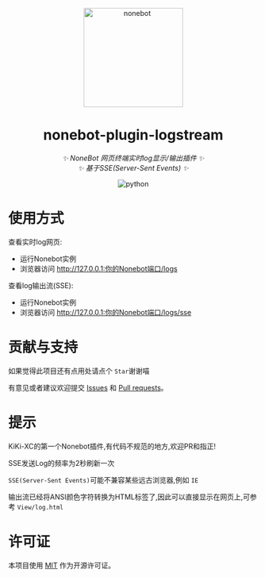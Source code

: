 <p align="center">
  <a href="https://nonebot.dev/"><img src="https://nonebot.dev/logo.png" width="200" height="200" alt="nonebot"></a>
</p>

<div align="center">

# nonebot-plugin-logstream

_✨ NoneBot 网页终端实时log显示/输出插件 ✨_ 
<br>
_✨ 基于SSE(Server-Sent Events) ✨_


</div>

<p align="center">
  <img src="https://img.shields.io/badge/python-3.8+-blue.svg" alt="python">
</p>

# 使用方式

查看实时log网页:

- 运行Nonebot实例
- 浏览器访问 http://127.0.0.1:你的Nonebot端口/logs 

查看log输出流(SSE):

- 运行Nonebot实例
- 浏览器访问 http://127.0.0.1:你的Nonebot端口/logs/sse

# 贡献与支持

如果觉得此项目还有点用处请点个 `Star`谢谢喵

有意见或者建议欢迎提交 [Issues](https://github.com/KiKi-XC/nonebot_plugin_logstream/issues)
和 [Pull requests](https://github.com/KiKi-XC/nonebot_plugin_logstream/pulls)。

# 提示
KiKi-XC的第一个Nonebot插件,有代码不规范的地方,欢迎PR和指正!

SSE发送Log的频率为2秒刷新一次

`SSE(Server-Sent Events)`可能不兼容某些远古浏览器,例如 `IE`

输出流已经将ANSI颜色字符转换为HTML标签了,因此可以直接显示在网页上,可参考 `View/log.html`

# 许可证

本项目使用 [MIT](./LICENSE) 作为开源许可证。
